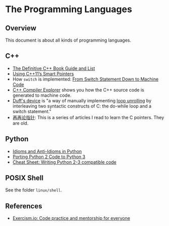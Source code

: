 # The Programming Languages

## Overview

This document is about all kinds of programming languages.

## C++

- [The Definitive C++ Book Guide and List](https://stackoverflow.com/questions/388242/the-definitive-c-book-guide-and-list)
- [Using C++11’s Smart Pointers](http://umich.edu/~eecs381/handouts/C++11_smart_ptrs.pdf)
- How `switch` is implemented: [From Switch Statement Down to Machine Code](http://lazarenko.me/switch/)
- [C++ Compiler Explorer](https://godbolt.org/) shows you how the C++ source code is generated to machine code.
- [Duff's device](https://en.wikipedia.org/wiki/Duff%27s_device) is "a way of manually implementing [loop unrolling](https://en.wikipedia.org/wiki/Loop_unrolling) by interleaving two syntactic constructs of C: the do-while loop and a switch statement."
- [再再论指针](https://blog.csdn.net/megaboy/article/details/482783): This is a series of articles I read to learn the C pointers. They are old.

## Python

- [Idioms and Anti-Idioms in Python](https://docs.python.org/3.1/howto/doanddont.html)
- [Porting Python 2 Code to Python 3](https://docs.python.org/3/howto/pyporting.html)
- [Cheat Sheet: Writing Python 2-3 compatible code](http://python-future.org/compatible_idioms.html)

## POSIX Shell

See the folder `linux/shell`.

## References

- [Exercism.io: Code practice and mentorship for everyone](https://exercism.io/)
